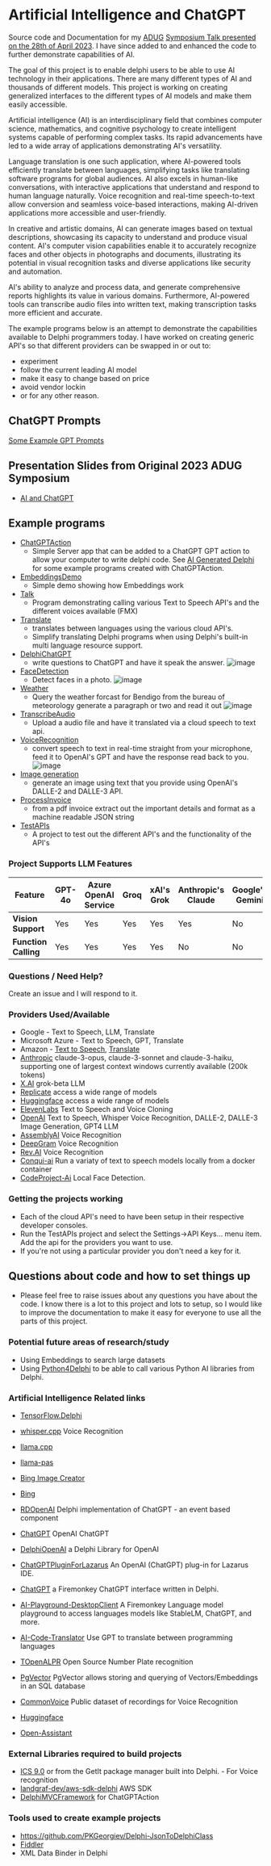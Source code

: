 # Artificial Intelligence and ChatGPT
Source code and Documentation for my [ADUG](https://www.adug.org.au) [Symposium Talk presented on the 28th of April 2023](https://www.youtube.com/watch?v=7HNiOMcHBW8). I have since added to and enhanced the code to further demonstrate capabilities of AI.

The goal of this project is to enable delphi users to be able to use AI technology in their applications.  There are many different types of AI and thousands of different models.  This project is working on creating generalized interfaces to the different types of AI models and make them easily accessible.

Artificial intelligence (AI) is an interdisciplinary field that combines computer science, mathematics, and cognitive psychology to create intelligent systems capable of performing complex tasks. Its rapid advancements have led to a wide array of applications demonstrating AI's versatility.

Language translation is one such application, where AI-powered tools efficiently translate between languages, simplifying tasks like translating software programs for global audiences. AI also excels in human-like conversations, with interactive applications that understand and respond to human language naturally. Voice recognition and real-time speech-to-text allow conversion and seamless voice-based interactions, making AI-driven applications more accessible and user-friendly.

In creative and artistic domains, AI can generate images based on textual descriptions, showcasing its capacity to understand and produce visual content. AI's computer vision capabilities enable it to accurately recognize faces and other objects in photographs and documents, illustrating its potential in visual recognition tasks and diverse applications like security and automation.

AI's ability to analyze and process data, and generate comprehensive reports highlights its value in various domains. Furthermore, AI-powered tools can transcribe audio files into written text, making transcription tasks more efficient and accurate.

The example programs below is an attempt to demonstrate the capabilities available to Delphi programmers today. I have worked on creating generic API's so that different providers can be swapped in or out to:
- experiment
- follow the current leading AI model
- make it easy to change based on price
- avoid vendor lockin
- or for any other reason.

## ChatGPT Prompts  

[Some Example GPT Prompts](./Documentation/Prompts.md) 

## Presentation Slides from Original 2023 ADUG Symposium
  - [AI and ChatGPT](./Documentation/AI%20and%20ChatGPT.pptx)
## Example programs
  - [ChatGPTAction](./ChatGPTAction) 
    - Simple Server app that can be added to a ChatGPT GPT action to allow your computer to write delphi code. See [AI Generated Delphi](https://github.com/geoffsmith82/AIGeneratedDelphi) for some example programs created with ChatGPTAction.
  - [EmbeddingsDemo](./EmbeddingsDemo)
	- Simple demo showing how Embeddings work
  - [Talk](./Talk)
    - Program demonstrating calling various Text to Speech API's and the different voices available (FMX)
  - [Translate](./Translate)
	- translates between languages using the various cloud API's.  
	- Simplify translating Delphi programs when using Delphi's built-in multi language resource support.
  - [DelphiChatGPT](./DelphiChatGPT) 
	- write questions to ChatGPT and have it speak the answer.
	![image](./DelphiChatGPT/delphichatgpt.png)
  - [FaceDetection](./FaceDetection)  
	- Detect faces in a photo.
	![image](./FaceDetection/FaceDetectionScreenshot.png)	
  - [Weather](./Weather)  
	- Query the weather forcast for Bendigo from the bureau of meteorology generate a paragraph or two and read it out
	![image](./Weather/WeatherScreenshot.png)	
  - [TranscribeAudio](./TranscribeAudio)
    - Upload a audio file and have it translated via a cloud speech to text api.
  - [VoiceRecognition](./VoiceRecognition)
    - convert speech to text in real-time straight from your microphone, feed it to OpenAI's GPT and have the response 
	read back to you.
	![image](./VoiceRecognition/screenshot-hal9000.png)
  - [Image generation](./ImageGeneration)
    - generate an image using text that you provide using OpenAI's DALLE-2 and DALLE-3 API.
  - [ProcessInvoice](./ProcessInvoice)
    - from a pdf invoice extract out the important details and format as a machine readable JSON string
  - [TestAPIs](./TestAPIs)
	- A project to test out the different API's and the functionality of the API's
	
	
### Project Supports LLM Features

| Feature              | GPT-4o | Azure OpenAI Service | Groq | xAI's Grok | Anthropic's Claude | Google's Gemini |
|----------------------|--------|-----------------------|------|------------|--------------------|-----------------|
| **Vision Support**   | Yes    | Yes                  | Yes  | Yes        | Yes                | No              |
| **Function Calling** | Yes    | Yes                  | Yes  | Yes        | No                 | No              |
	
	
### Questions / Need Help?	
   Create an issue and I will respond to it.
	
### Providers Used/Available
  - Google - Text to Speech, LLM, Translate
  - Microsoft Azure - Text to Speech, GPT, Translate
  - Amazon - [Text to Speech](https://aws.amazon.com/polly/), [Translate](https://aws.amazon.com/translate/)
  - [Anthropic](https://www.anthropic.com) claude-3-opus, claude-3-sonnet and claude-3-haiku, supporting one of largest context windows currently available (200k tokens)
  - [X.AI](https://x.ai) grok-beta LLM
  - [Replicate](https://www.replicate.com) access a wide range of models
  - [Huggingface](https://huggingface.co/) access a wide range of models
  - [ElevenLabs](https://beta.elevenlabs.io/) Text to Speech and Voice Cloning
  - [OpenAI](https://platform.openai.com) Text to Speech, Whisper Voice Recognition, DALLE-2, DALLE-3 Image Generation, GPT4 LLM
  - [AssemblyAI](https://www.assemblyai.com/app) Voice Recognition
  - [DeepGram](https://deepgram.com/) Voice Recognition
  - [Rev.AI](https://www.rev.ai) Voice Recognition
  - [Conqui-ai](https://github.com/coqui-ai/TTS) Run a variaty of text to speech models locally from a docker container
  - [CodeProject-Ai](https://www.codeproject.com/AI/) Local Face Detection.
	
### Getting the projects working	
  - Each of the cloud API's need to have been setup in their respective developer consoles.  
  - Run the TestAPIs project and select the Settings->API Keys... menu item.  Add the api for the providers you want to use.
  - If you're not using a particular provider you don't need a key for it.

## Questions about code and how to set things up
  - Please feel free to raise issues about any questions you have about the code.  I know there is a lot to this project and lots to setup, so I would like to improve the documentation to make it easy for everyone to use all the parts of this project.

### Potential future areas of research/study
  - Using Embeddings to search large datasets
  - Using [Python4Delphi](https://github.com/pyscripter/python4delphi) to be able to call various Python AI libraries from Delphi.


### Artificial Intelligence Related links
- [TensorFlow.Delphi](https://github.com/Pigrecos/TensorFlow.Delphi)
- [whisper.cpp](https://github.com/ggerganov/whisper.cpp) Voice Recognition
- [llama.cpp](https://github.com/ggerganov/llama.cpp)
- [llama-pas](https://github.com/Kagamma/llama-pas)
- [Bing Image Creator](https://www.bing.com/images/create/)
- [Bing](https://www.bing.com/)
- [RDOpenAI](https://github.com/baumwollschaf/RDOpenAI) Delphi implementation of ChatGPT - an event based component 
- [ChatGPT](https://chat.openai.com/chat) OpenAI ChatGPT
- [DelphiOpenAI](https://github.com/HemulGM/DelphiOpenAI) a Delphi Library for OpenAI 
- [ChatGPTPluginForLazarus](https://github.com/AliDehbansiahkarbon/ChatGPTPluginForLazarus)  An OpenAI (ChatGPT) plug-in for Lazarus IDE. 
- [ChatGPT](https://github.com/HemulGM/ChatGPT) a Firemonkey ChatGPT interface written in Delphi.
- [AI-Playground-DesktopClient](https://github.com/FMXExpress/AI-Playground-DesktopClient) A Firemonkey Language model playground to access languages models like StableLM, ChatGPT, and more.
- [AI-Code-Translator](https://github.com/FMXExpress/AI-Code-Translator) Use GPT to translate between programming languages		
- [TOpenALPR](https://github.com/r1me/TOpenALPR) Open Source Number Plate recognition
- [PgVector](https://github.com/pgvector/pgvector) PgVector allows storing and querying of Vectors/Embeddings in an SQL database



- [CommonVoice](https://commonvoice.mozilla.org/en/languages) Public dataset of recordings for Voice Recognition
- [Huggingface](https://huggingface.co/)
- [Open-Assistant](https://open-assistant.io/)

### External Libraries required to build projects
 - [ICS 9.0](http://wiki.overbyte.eu/wiki/index.php/ICS_Download) or from the GetIt package manager built into Delphi. - For Voice recognition
 - [landgraf-dev/aws-sdk-delphi](https://github.com/landgraf-dev/aws-sdk-delphi) AWS SDK
 - [DelphiMVCFramework](https://github.com/danieleteti/delphimvcframework) for ChatGPTAction 

### Tools used to create example projects
 - https://github.com/PKGeorgiev/Delphi-JsonToDelphiClass
 - [Fiddler](https://www.fiddler.com)
 - XML Data Binder in Delphi